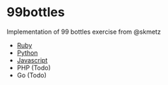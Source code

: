# 99bottles
Implementation of 99 bottles exercise from @skmetz

- [Ruby](https://github.com/pablobfonseca/99bottles/tree/master/ruby)
- [Python](https://github.com/pablobfonseca/99bottles/tree/master/python)
- [Javascript](https://github.com/pablobfonseca/99bottles/tree/master/javascript)
- PHP (Todo)
- Go (Todo)
